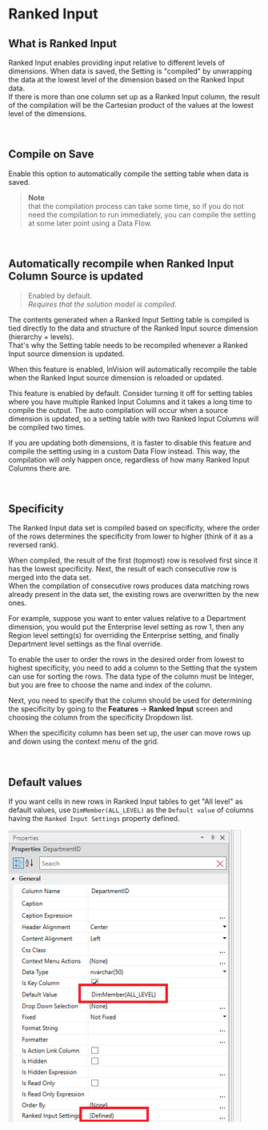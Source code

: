 
# Ranked Input
## What is Ranked Input

Ranked Input enables providing input relative to different levels of dimensions. When data is saved, the Setting is "compiled" by unwrapping the data at the lowest level of the dimension based on the Ranked Input data.  
If there is more than one column set up as a Ranked Input column, the result of the compilation will be the Cartesian product of the values at the lowest level of the dimensions.


<br/>

## Compile on Save

Enable this option to automatically compile the setting table when data is saved.  

>**Note**  
>that the compilation process can take some time, so if you do not need the compilation to run immediately, you can compile the setting at some later point using a Data Flow.

<br/>

## Automatically recompile when Ranked Input Column Source is updated

>Enabled by default.  
>*Requires that the solution model is compiled*. 

The contents generated when a Ranked Input Setting table is compiled is tied directly to the data and structure of the Ranked Input source dimension (hierarchy + levels).  
That's why the Setting table needs to be recompiled whenever a Ranked Input source dimension is updated.

When this feature is enabled, InVision will automatically recompile the table when the Ranked Input source dimension is reloaded or updated.

This feature is enabled by default. Consider turning it off for setting tables where you have multiple Ranked Input Columns and it takes a long time to compile the output. The auto compilation will occur when a source dimension is updated, so a setting table with two Ranked Input Columns will be compiled two times.  

If you are updating both dimensions, it is faster to disable this feature and compile the setting using in a custom Data Flow instead. This way, the compilation will only happen once, regardless of how many Ranked Input Columns there are.

<br/>

## Specificity

The Ranked Input data set is compiled based on specificity, where the order of the rows determines the specificity from lower to higher (think of it as a reversed rank). 

When compiled, the result of the first (topmost) row is resolved first since it has the lowest specificity. Next, the result of each consecutive row is merged into the data set.  
When the compilation of consecutive rows produces data matching rows already present in the data set, the existing rows are overwritten by the new ones.  

For example, suppose you want to enter values relative to a Department dimension, you would put the Enterprise level setting as row 1, then any Region level setting(s) for overriding the Enterprise setting, and finally Department level settings as the final override.

To enable the user to order the rows in the desired order from lowest to highest specificity, you need to add a column to the Setting that the system can use for sorting the rows. The data type of the column must be Integer, but you are free to choose the name and index of the column.  

Next, you need to specify that the column should be used for determining the specificity by going to the **Features** -> **Ranked Input** screen and choosing the column from the specificity Dropdown list.

When the specificity column has been set up, the user can move rows up and down using the context menu of the grid.

<br/>

## Default values
If you want cells in new rows in Ranked Input tables to get "All level" as default values, use `DimMember(ALL_LEVEL)` as the `Default value` of columns having the `Ranked Input Settings` property defined.

![img](/images/invision/ranked-input-table-default-cell-value.png)
